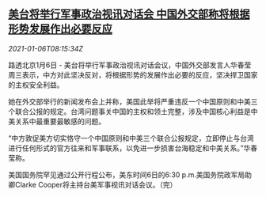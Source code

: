 <!--1609921399000-->
[美台将举行军事政治视讯对话会 中国外交部称将根据形势发展作出必要反应](https://cn.reuters.com/article/china-mofa-us-tw-military-0106-idCNKBS29B0WD)
------

<div><i>2021-01-06T08:15:34Z</i></div><p>路透北京1月6日 - 美台将举行军事政治视讯对话会议，中国外交部发言人华春莹周三表示，中方对此坚决反对，将根据形势的发展作出必要的反应，坚决捍卫国家的主权安全利益。</p><p>她在外交部举行的新闻发布会上并称，美国此举将严重违反一个中国原则和中美三个联合公报的规定。台湾问题事关中国的主权和领土完整，涉及中国核心利益是中美关系中最重要最敏感的问题。</p><p>“中方敦促美方切实恪守一个中国原则和中美三个联合公报规定，立即停止与台湾进行任何形式的官方往来和军事联系，以免进一步损害台海稳定和中美关系。”华春莹称。</p><p>美国国务院罕见通过公开行程公布，美东时间6日的6:30 p.m.美国务院政军局助卿Clarke Cooper将主持台美军事视讯对话会议。（完）</p>
